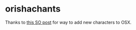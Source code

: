 # orishachants

Thanks to [this SO post](http://weblog.masukomi.org/2015/12/13/esperanto-press-and-hold-characters/) for way to add new characters to OSX.

